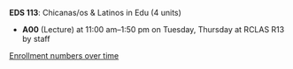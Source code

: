 **EDS 113**: Chicanas/os & Latinos in Edu (4 units)

- **A00** (Lecture) at 11:00 am–1:50 pm on Tuesday, Thursday at RCLAS R13 by staff

[Enrollment numbers over time](./EDS113.tsv)
